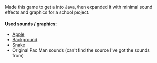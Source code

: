 Made this game to get a into Java, then expanded it with minimal sound effects and graphics for a school project.

#### Used sounds / graphics:

- [Apple](http://clipart-library.com/data_images/51443.png)
- [Background](https://opengameart.org/sites/default/files/grass_template2.jpg)
- [Snake](https://opengameart.org/sites/default/files/forum-attachments/snake_preview.png)
- Original Pac Man sounds (can't find the source I've got the sounds from)
